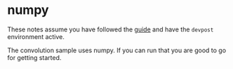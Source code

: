 # numpy

These notes assume you have followed the [guide](pyenv.md)
and have the `devpost` environment active.

The convolution sample uses numpy.  If you can run that you are good to go for getting started.
